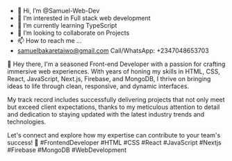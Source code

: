 - 👋 Hi, I’m @Samuel-Web-Dev
- 👀 I’m interested in Full stack web development
- 🌱 I’m currently learning TypeScript
- 💞️ I’m looking to collaborate on Projects
- 📫 How to reach me ...
- samuelbakaretaiwo@gmail.com Call/WhatsApp: +2347048653703





👋 Hey there, I'm a seasoned Front-end Developer with a passion for crafting immersive web experiences. With years of honing my skills in HTML, CSS, React, JavaScript, Next.js, Firebase, and MongoDB, I thrive on bringing ideas to life through clean, responsive, and dynamic interfaces.

My track record includes successfully delivering projects that not only meet but exceed client expectations, thanks to my meticulous attention to detail and dedication to staying updated with the latest industry trends and technologies.

Let's connect and explore how my expertise can contribute to your team's success! 🚀 #FrontendDeveloper #HTML #CSS #React #JavaScript #Nextjs #Firebase #MongoDB #WebDevelopment
<!---
Samuel-Web-Dev/Samuel-Web-Dev is a ✨ special ✨ repository because its `README.md` (this file) appears on your GitHub profile.
You can click the Preview link to take a look at your changes.
--->
